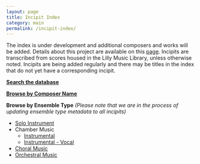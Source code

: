 ```yaml
---
layout: page
title: Incipit Index
category: main
permalink: /incipit-index/
---
```

The index is under development and additional composers and works will be added. Details about this project are available on this [page](https://annakijas1.github.io/rebalancing-music-canon/about/). Incipits are transcribed from scores housed in the Lilly Music Library, unless otherwise noted. Incipits are being added regularly and there may be titles in the index that do not yet have a corresponding incipit.

**[Search the database](https://rebalancing-music-canon.com/_pages/search/)**

**[Browse by Composer Name](https://rebalancing-music-canon.com/composer/)**

**Browse by Ensemble Type** *(Please note that we are in the process of updating ensemble type metadata to all incipits)*
* [Solo Instrument](https://rebalancing-music-canon.com/solo)
* Chamber Music
  * [Instrumental](https://rebalancing-music-canon.com/chamber-i)
  * [Instrumental - Vocal](https://rebalancing-music-canon.com/chamber-iv)
* [Choral Music](https://rebalancing-music-canon.com/choral)
* [Orchestral Music](https://rebalancing-music-canon.com/orchestra)
